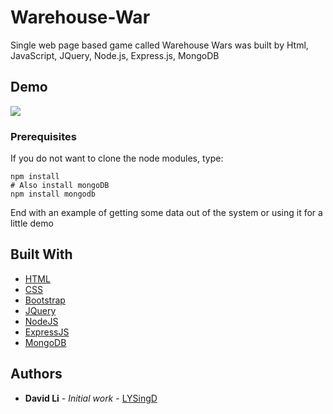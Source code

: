 # Warehouse-War
Single web page based game called Warehouse Wars was built by Html, JavaScript, JQuery, Node.js, Express.js, MongoDB

## Demo
<img src="https://github.com/LYSingD/test/blob/master/images/demo.jpg">

### Prerequisites

If you do not want to clone the node modules, type:

```
npm install
# Also install mongoDB
npm install mongodb

```

End with an example of getting some data out of the system or using it for a little demo


## Built With

* [HTML](https://developer.mozilla.org/kab/docs/Web/HTML)
* [CSS](https://developer.mozilla.org/kab/docs/Web/CSS)
* [Bootstrap](https://getbootstrap.com)
* [JQuery](https://jquery.com)
* [NodeJS](https://nodejs.org)
* [ExpressJS](https://expressjs.com)
* [MongoDB](https://www.mongodb.com)


## Authors

* **David Li** - *Initial work* - [LYSingD](https://github.com/LYSingD)
